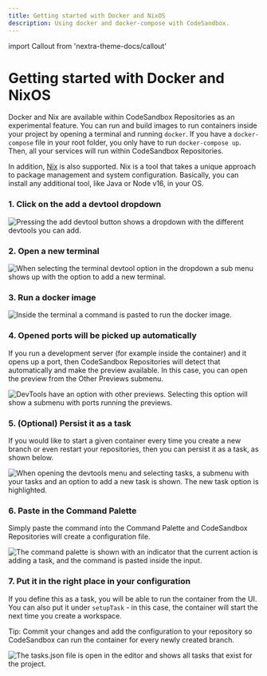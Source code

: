 ```yaml
---
title: Getting started with Docker and NixOS
description: Using docker and docker-compose with CodeSandbox.
---
```


import Callout from 'nextra-theme-docs/callout'

# Getting started with Docker and NixOS

Docker and Nix are available within CodeSandbox Repositories as an experimental feature. You can run and build images to run containers inside your project by opening a terminal and running `docker`. If you have a `docker-compose` file in your root folder, you only have to run `docker-compose up`. Then, all your services will run within CodeSandbox Repositories.

In addition, [Nix](https://nixos.org/) is also supported. Nix is a tool that takes a unique approach to package management and system configuration. Basically, you can install any additional tool, like Java or Node v16, in your OS.

### 1. Click on the add a devtool dropdown

![Pressing the add devtool button shows a dropdown with the different devtools you can add.](https://images.tango.us/public/screenshot_2cd6a519-514d-48d2-b75d-2a88f700d38c.png?crop=focalpoint&fit=crop&fp-x=0.8471&fp-y=0.0160&fp-z=3.2192&w=1200&ar=3892%3A3008)

### 2. Open a new terminal

![When selecting the terminal devtool option in the dropdown a sub menu shows up with the option to add a new terminal.](https://images.tango.us/public/screenshot_1e72d8f1-3ea5-4219-941b-98bbd2e25c2a.png?crop=focalpoint&fit=crop&fp-x=0.9399&fp-y=0.1509&fp-z=3.0619&w=1200&ar=3892%3A3008)

### 3. Run a docker image

![Inside the terminal a command is pasted to run the docker image.](https://images.tango.us/public/screenshot_e4ebb65d-2dc2-4560-84eb-df5d1296dfcb.png?crop=focalpoint&fit=crop&fp-x=0.7255&fp-y=0.2595&fp-z=1.9255&w=1200&ar=3892%3A3008)

### 4. Opened ports will be picked up automatically

If you run a development server (for example inside the container) and it opens up a port, then CodeSandbox Repositories will detect that automatically and make the preview available. In this case, you can open the preview from the Other Previews submenu.

![DevTools have an option with other previews. Selecting this option will show a submenu with ports running the previews.](https://www.notion.so/image/https%3A%2F%2Fs3-us-west-2.amazonaws.com%2Fsecure.notion-static.com%2F3a225439-9c75-4f67-a1f6-5946a097e3d8%2FUntitled.png?table=block&id=2c4272cf-8620-4bd5-a722-c5aaa5ddc2e4)

### 5. (Optional) Persist it as a task

If you would like to start a given container every time you create a new branch or even restart your repositories, then you can persist it as a task, as shown below.

![When opening the devtools menu and selecting tasks, a submenu with your tasks and an option to add a new task is shown. The new task option is highlighted.](https://images.tango.us/public/screenshot_57812431-5034-451d-b6f6-9c41ee4a4d96.png?crop=focalpoint&fit=crop&fp-x=0.9399&fp-y=0.2041&fp-z=3.0619&w=1200&ar=3892%3A3008)

### 6. Paste in the Command Palette

Simply paste the command into the Command Palette and CodeSandbox Repositories will create a configuration file.

![The command palette is shown with an indicator that the current action is adding a task, and the command is pasted inside the input.](https://images.tango.us/public/screenshot_3378f1fc-cc81-4028-ab1a-fb206716d182.png?crop=focalpoint&fit=crop&fp-x=0.5000&fp-y=0.1577&fp-z=1.6881&w=1200&ar=3892%3A3008)

### 7. Put it in the right place in your configuration

If you define this as a task, you will be able to run the container from the UI. You can also put it under `setupTask` - in this case, the container will start the next time you create a workspace.

<Callout emoji="⭑">
Tip: Commit your changes and add the configuration to your repository so CodeSandbox can run the container for every newly created branch.
</Callout>

![The tasks.json file is open in the editor and shows all tasks that exist for the project.](https://images.tango.us/public/screenshot_d470cb2e-7005-4caa-bcb6-218c104eb298.png?crop=focalpoint&fit=crop&fp-x=0.3920&fp-y=0.5279&fp-z=1.0592&w=1200&ar=3892%3A3008)